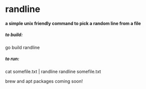 # randline
#### a simple unix friendly command to pick a random line from a file

##### to build:
go build randline

##### to run:
cat somefile.txt | randline
randline somefile.txt

brew and apt packages coming soon!
